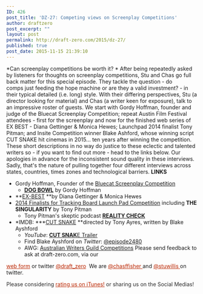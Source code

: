 ```yaml
---
ID: 426
post_title: 'DZ-27: Competing views on Screenplay Competitions'
author: draftzero
post_excerpt: ""
layout: post
permalink: http://draft-zero.com/2015/dz-27/
published: true
post_date: 2015-11-15 21:39:10
---
```

*Can screenplay competitions be worth it? * After being repeatedly asked by listeners for thoughts on screenplay competitions, Stu and Chas go full back matter for this special episode. They tackle the question - do comps just feeding the hope machine or are they a valid investment? - in their typical detailed (i.e. long) style. With their differing perspectives, Stu (a director looking for material) and Chas (a writer keen for exposure), talk to an impressive roster of guests. We start with Gordy Hoffman, founder and judge of the Bluecat Screenplay Competition; repeat Austin Film Festival attendees - first for the screenplay and now for the finished web series of EX BEST - Diana Gettinger & Monica Hewes; Launchpad 2014 finalist Tony Pitman; and Insite Competition winner Blake Ashford, whose winning script CUT SNAKE hit cinemas in 2015... ten years after winning the competition. These short descriptions in no way do justice to these eclectic and talented writers so - if you want to find out more - head to the links below. Our apologies in advance for the inconsistent sound quality in these interviews. Sadly, that's the nature of pulling together four different interviews across states, countries, times zones and technological barriers. **LINKS** 
*   Gordy Hoffman, Founder of the [Bluecat Screenplay Competition][1] 
    *   [**DOG BOWL**][2] by Gordy Hoffman
*   **[EX-BEST][3] **by Diana Gettinger & Monica Hewes
*   [2014 Finalists for Tracking Board Launch Pad Competition][4] including **THE SINGULARITY** by Tony Pitman 
    *   Tony Pitman's skeptic podcast **[REALITY CHECK][5]**
*   *IMDB: ***[CUT SNAKE][6] **directed by Tony Ayres, written by Blake Ayshford 
    *   *YouTube*: <a href="https://www.youtube.com/watch?v=6IsEprtJXA4" target="_blank"><strong>CUT SNAK</strong>E Trailer</a>
    *   Find Blake Ayshford on *Twitter*: <a href="https://twitter.com/episode2480" target="_blank">@episode2480</a>
    *   AWG: [Australian Writers Guild Competitions][7] Please send feedback to ask at draft-zero.com, via our 

<a style="font-weight: inherit; font-style: inherit; color: #ba2500;" href="http://draft-zero.com/feedback/" target="_blank">web form</a> or twitter <a style="font-weight: inherit; font-style: inherit; color: #ba2500;" href="https://twitter.com/draft_zero" target="_blank">@draft_zero</a>  We are <a style="font-weight: inherit; font-style: inherit; color: #ba2500;" href="http://www.twitter.com/chasffisher" target="_blank">@chasffisher </a>and <a style="font-weight: inherit; font-style: inherit; color: #ba2500;" href="http://www.twitter.com/stuwillis" target="_blank">@stuwillis </a>on twitter. <p style="color: #2d2d2d;">
  Please considering <a style="font-weight: inherit; font-style: inherit; color: #ba2500;" href="https://itunes.apple.com/au/podcast/draft-zero-screenwriting-podcast/id847126598?mt=2&ls=1">rating us on iTunes!</a> or sharing us on the Social Medias!
</p>

 [1]: http://www.bluecatscreenplay.com/behind-the-scenes/
 [2]: http://dogbowlthemovie.com/
 [3]: http://www.ex-best.com/
 [4]: http://launchpad.tracking-board.com/launch-pad-competition/launch-pad-feature-competition/launch-pad-features-results/2014-results/
 [5]: http://realitycheckonline.blogspot.com.au/
 [6]: http://www.imdb.com/title/tt2574576/
 [7]: http://www.awg.com.au/professional-development-82/current-competitions-and-fellowships.html
